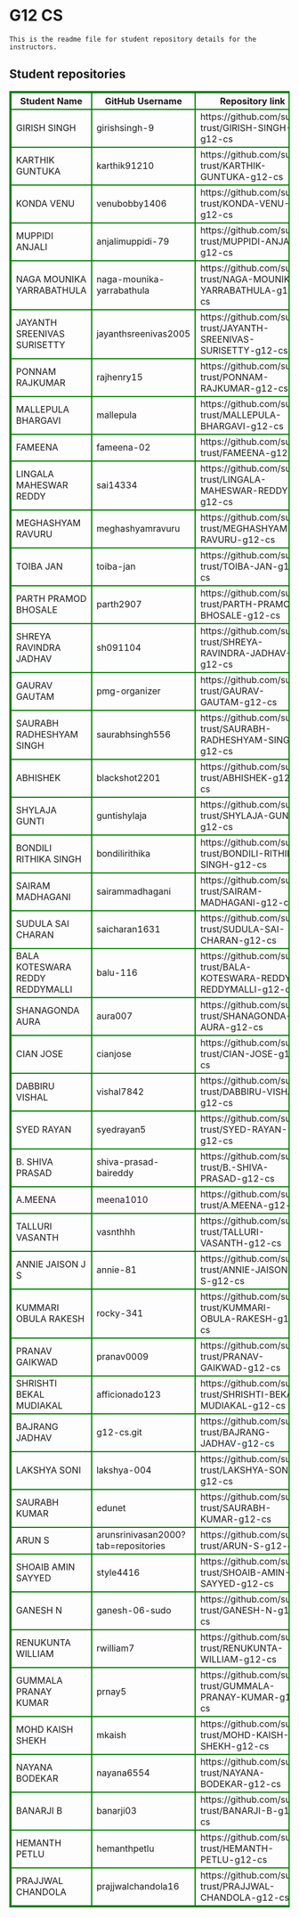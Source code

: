 # G12 CS
    This is the readme file for student repository details for the instructors.
## Student repositories 
<table style="border : 2px solid green; width:100%;">
<tr >
<th style="border : 2px solid green;">Student Name</th>
<th style="border : 2px solid green;">GitHub Username</th>
<th style="border : 2px solid green;">Repository link</th>
</tr>
<tr style="border : 2px solid green;">
<td style="border : 2px solid green;">GIRISH SINGH</td> 

<td style="border : 2px solid green;">girishsingh-9</td> 

<td style="border : 2px solid green;">https://github.com/sure-trust/GIRISH-SINGH-g12-cs</td> 
</tr>

<tr style="border : 2px solid green;">
<td style="border : 2px solid green;">KARTHIK GUNTUKA</td> 

<td style="border : 2px solid green;">karthik91210</td> 

<td style="border : 2px solid green;">https://github.com/sure-trust/KARTHIK-GUNTUKA-g12-cs</td> 
</tr>

<tr style="border : 2px solid green;">
<td style="border : 2px solid green;">KONDA VENU</td> 

<td style="border : 2px solid green;">venubobby1406</td> 

<td style="border : 2px solid green;">https://github.com/sure-trust/KONDA-VENU-g12-cs</td> 
</tr>

<tr style="border : 2px solid green;">
<td style="border : 2px solid green;">MUPPIDI ANJALI</td> 

<td style="border : 2px solid green;">anjalimuppidi-79</td> 

<td style="border : 2px solid green;">https://github.com/sure-trust/MUPPIDI-ANJALI-g12-cs</td> 
</tr>

<tr style="border : 2px solid green;">
<td style="border : 2px solid green;">NAGA MOUNIKA YARRABATHULA</td> 

<td style="border : 2px solid green;">naga-mounika-yarrabathula</td> 

<td style="border : 2px solid green;">https://github.com/sure-trust/NAGA-MOUNIKA-YARRABATHULA-g12-cs</td> 
</tr>

<tr style="border : 2px solid green;">
<td style="border : 2px solid green;">JAYANTH SREENIVAS SURISETTY</td> 

<td style="border : 2px solid green;">jayanthsreenivas2005</td> 

<td style="border : 2px solid green;">https://github.com/sure-trust/JAYANTH-SREENIVAS-SURISETTY-g12-cs</td> 
</tr>

<tr style="border : 2px solid green;">
<td style="border : 2px solid green;">PONNAM RAJKUMAR</td> 

<td style="border : 2px solid green;">rajhenry15</td> 

<td style="border : 2px solid green;">https://github.com/sure-trust/PONNAM-RAJKUMAR-g12-cs</td> 
</tr>

<tr style="border : 2px solid green;">
<td style="border : 2px solid green;">MALLEPULA BHARGAVI</td> 

<td style="border : 2px solid green;">mallepula</td> 

<td style="border : 2px solid green;">https://github.com/sure-trust/MALLEPULA-BHARGAVI-g12-cs</td> 
</tr>

<tr style="border : 2px solid green;">
<td style="border : 2px solid green;">FAMEENA</td> 

<td style="border : 2px solid green;">fameena-02</td> 

<td style="border : 2px solid green;">https://github.com/sure-trust/FAMEENA-g12-cs</td> 
</tr>

<tr style="border : 2px solid green;">
<td style="border : 2px solid green;">LINGALA MAHESWAR REDDY</td> 

<td style="border : 2px solid green;">sai14334</td> 

<td style="border : 2px solid green;">https://github.com/sure-trust/LINGALA-MAHESWAR-REDDY-g12-cs</td> 
</tr>

<tr style="border : 2px solid green;">
<td style="border : 2px solid green;">MEGHASHYAM RAVURU</td> 

<td style="border : 2px solid green;">meghashyamravuru</td> 

<td style="border : 2px solid green;">https://github.com/sure-trust/MEGHASHYAM-RAVURU-g12-cs</td> 
</tr>

<tr style="border : 2px solid green;">
<td style="border : 2px solid green;">TOIBA JAN</td> 

<td style="border : 2px solid green;">toiba-jan</td> 

<td style="border : 2px solid green;">https://github.com/sure-trust/TOIBA-JAN-g12-cs</td> 
</tr>

<tr style="border : 2px solid green;">
<td style="border : 2px solid green;">PARTH PRAMOD BHOSALE</td> 

<td style="border : 2px solid green;">parth2907</td> 

<td style="border : 2px solid green;">https://github.com/sure-trust/PARTH-PRAMOD-BHOSALE-g12-cs</td> 
</tr>

<tr style="border : 2px solid green;">
<td style="border : 2px solid green;">SHREYA RAVINDRA JADHAV</td> 

<td style="border : 2px solid green;">sh091104</td> 

<td style="border : 2px solid green;">https://github.com/sure-trust/SHREYA-RAVINDRA-JADHAV-g12-cs</td> 
</tr>

<tr style="border : 2px solid green;">
<td style="border : 2px solid green;">GAURAV GAUTAM</td> 

<td style="border : 2px solid green;">pmg-organizer</td> 

<td style="border : 2px solid green;">https://github.com/sure-trust/GAURAV-GAUTAM-g12-cs</td> 
</tr>

<tr style="border : 2px solid green;">
<td style="border : 2px solid green;">SAURABH RADHESHYAM SINGH</td> 

<td style="border : 2px solid green;">saurabhsingh556</td> 

<td style="border : 2px solid green;">https://github.com/sure-trust/SAURABH-RADHESHYAM-SINGH-g12-cs</td> 
</tr>

<tr style="border : 2px solid green;">
<td style="border : 2px solid green;">ABHISHEK</td> 

<td style="border : 2px solid green;">blackshot2201</td> 

<td style="border : 2px solid green;">https://github.com/sure-trust/ABHISHEK-g12-cs</td> 
</tr>

<tr style="border : 2px solid green;">
<td style="border : 2px solid green;">SHYLAJA GUNTI</td> 

<td style="border : 2px solid green;">guntishylaja</td> 

<td style="border : 2px solid green;">https://github.com/sure-trust/SHYLAJA-GUNTI-g12-cs</td> 
</tr>

<tr style="border : 2px solid green;">
<td style="border : 2px solid green;">BONDILI RITHIKA SINGH</td> 

<td style="border : 2px solid green;">bondilirithika</td> 

<td style="border : 2px solid green;">https://github.com/sure-trust/BONDILI-RITHIKA-SINGH-g12-cs</td> 
</tr>

<tr style="border : 2px solid green;">
<td style="border : 2px solid green;">SAIRAM MADHAGANI</td> 

<td style="border : 2px solid green;">sairammadhagani</td> 

<td style="border : 2px solid green;">https://github.com/sure-trust/SAIRAM-MADHAGANI-g12-cs</td> 
</tr>

<tr style="border : 2px solid green;">
<td style="border : 2px solid green;">SUDULA SAI CHARAN</td> 

<td style="border : 2px solid green;">saicharan1631</td> 

<td style="border : 2px solid green;">https://github.com/sure-trust/SUDULA-SAI-CHARAN-g12-cs</td> 
</tr>

<tr style="border : 2px solid green;">
<td style="border : 2px solid green;">BALA KOTESWARA REDDY REDDYMALLI</td> 

<td style="border : 2px solid green;">balu-116</td> 

<td style="border : 2px solid green;">https://github.com/sure-trust/BALA-KOTESWARA-REDDY-REDDYMALLI-g12-cs</td> 
</tr>

<tr style="border : 2px solid green;">
<td style="border : 2px solid green;">SHANAGONDA AURA</td> 

<td style="border : 2px solid green;">aura007</td> 

<td style="border : 2px solid green;">https://github.com/sure-trust/SHANAGONDA-AURA-g12-cs</td> 
</tr>

<tr style="border : 2px solid green;">
<td style="border : 2px solid green;">CIAN JOSE</td> 

<td style="border : 2px solid green;">cianjose</td> 

<td style="border : 2px solid green;">https://github.com/sure-trust/CIAN-JOSE-g12-cs</td> 
</tr>

<tr style="border : 2px solid green;">
<td style="border : 2px solid green;">DABBIRU VISHAL</td> 

<td style="border : 2px solid green;">vishal7842</td> 

<td style="border : 2px solid green;">https://github.com/sure-trust/DABBIRU-VISHAL-g12-cs</td> 
</tr>

<tr style="border : 2px solid green;">
<td style="border : 2px solid green;">SYED RAYAN</td> 

<td style="border : 2px solid green;">syedrayan5</td> 

<td style="border : 2px solid green;">https://github.com/sure-trust/SYED-RAYAN-g12-cs</td> 
</tr>

<tr style="border : 2px solid green;">
<td style="border : 2px solid green;">B. SHIVA PRASAD</td> 

<td style="border : 2px solid green;">shiva-prasad-baireddy</td> 

<td style="border : 2px solid green;">https://github.com/sure-trust/B.-SHIVA-PRASAD-g12-cs</td> 
</tr>

<tr style="border : 2px solid green;">
<td style="border : 2px solid green;">A.MEENA</td> 

<td style="border : 2px solid green;">meena1010</td> 

<td style="border : 2px solid green;">https://github.com/sure-trust/A.MEENA-g12-cs</td> 
</tr>

<tr style="border : 2px solid green;">
<td style="border : 2px solid green;">TALLURI VASANTH</td> 

<td style="border : 2px solid green;">vasnthhh</td> 

<td style="border : 2px solid green;">https://github.com/sure-trust/TALLURI-VASANTH-g12-cs</td> 
</tr>

<tr style="border : 2px solid green;">
<td style="border : 2px solid green;">ANNIE JAISON J S</td> 

<td style="border : 2px solid green;">annie-81</td> 

<td style="border : 2px solid green;">https://github.com/sure-trust/ANNIE-JAISON-J-S-g12-cs</td> 
</tr>

<tr style="border : 2px solid green;">
<td style="border : 2px solid green;">KUMMARI OBULA RAKESH</td> 

<td style="border : 2px solid green;">rocky-341</td> 

<td style="border : 2px solid green;">https://github.com/sure-trust/KUMMARI-OBULA-RAKESH-g12-cs</td> 
</tr>

<tr style="border : 2px solid green;">
<td style="border : 2px solid green;">PRANAV GAIKWAD</td> 

<td style="border : 2px solid green;">pranav0009</td> 

<td style="border : 2px solid green;">https://github.com/sure-trust/PRANAV-GAIKWAD-g12-cs</td> 
</tr>

<tr style="border : 2px solid green;">
<td style="border : 2px solid green;">SHRISHTI BEKAL MUDIAKAL</td> 

<td style="border : 2px solid green;">afficionado123</td> 

<td style="border : 2px solid green;">https://github.com/sure-trust/SHRISHTI-BEKAL-MUDIAKAL-g12-cs</td> 
</tr>

<tr style="border : 2px solid green;">
<td style="border : 2px solid green;">BAJRANG JADHAV</td> 

<td style="border : 2px solid green;">g12-cs.git</td> 

<td style="border : 2px solid green;">https://github.com/sure-trust/BAJRANG-JADHAV-g12-cs</td> 
</tr>

<tr style="border : 2px solid green;">
<td style="border : 2px solid green;">LAKSHYA SONI</td> 

<td style="border : 2px solid green;">lakshya-004</td> 

<td style="border : 2px solid green;">https://github.com/sure-trust/LAKSHYA-SONI-g12-cs</td> 
</tr>

<tr style="border : 2px solid green;">
<td style="border : 2px solid green;">SAURABH KUMAR</td> 

<td style="border : 2px solid green;">edunet</td> 

<td style="border : 2px solid green;">https://github.com/sure-trust/SAURABH-KUMAR-g12-cs</td> 
</tr>

<tr style="border : 2px solid green;">
<td style="border : 2px solid green;">ARUN S</td> 

<td style="border : 2px solid green;">arunsrinivasan2000?tab=repositories</td> 

<td style="border : 2px solid green;">https://github.com/sure-trust/ARUN-S-g12-cs</td> 
</tr>

<tr style="border : 2px solid green;">
<td style="border : 2px solid green;">SHOAIB AMIN SAYYED</td> 

<td style="border : 2px solid green;">style4416</td> 

<td style="border : 2px solid green;">https://github.com/sure-trust/SHOAIB-AMIN-SAYYED-g12-cs</td> 
</tr>

<tr style="border : 2px solid green;">
<td style="border : 2px solid green;">GANESH N</td> 

<td style="border : 2px solid green;">ganesh-06-sudo</td> 

<td style="border : 2px solid green;">https://github.com/sure-trust/GANESH-N-g12-cs</td> 
</tr>

<tr style="border : 2px solid green;">
<td style="border : 2px solid green;">RENUKUNTA WILLIAM</td> 

<td style="border : 2px solid green;">rwilliam7</td> 

<td style="border : 2px solid green;">https://github.com/sure-trust/RENUKUNTA-WILLIAM-g12-cs</td> 
</tr>

<tr style="border : 2px solid green;">
<td style="border : 2px solid green;">GUMMALA PRANAY KUMAR</td> 

<td style="border : 2px solid green;">prnay5</td> 

<td style="border : 2px solid green;">https://github.com/sure-trust/GUMMALA-PRANAY-KUMAR-g12-cs</td> 
</tr>

<tr style="border : 2px solid green;">
<td style="border : 2px solid green;">MOHD KAISH SHEKH</td> 

<td style="border : 2px solid green;">mkaish</td> 

<td style="border : 2px solid green;">https://github.com/sure-trust/MOHD-KAISH-SHEKH-g12-cs</td> 
</tr>

<tr style="border : 2px solid green;">
<td style="border : 2px solid green;">NAYANA BODEKAR</td> 

<td style="border : 2px solid green;">nayana6554</td> 

<td style="border : 2px solid green;">https://github.com/sure-trust/NAYANA-BODEKAR-g12-cs</td> 
</tr>

<tr style="border : 2px solid green;">
<td style="border : 2px solid green;">BANARJI B</td> 

<td style="border : 2px solid green;">banarji03</td> 

<td style="border : 2px solid green;">https://github.com/sure-trust/BANARJI-B-g12-cs</td> 
</tr>

<tr style="border : 2px solid green;">
<td style="border : 2px solid green;">HEMANTH PETLU</td> 

<td style="border : 2px solid green;">hemanthpetlu</td> 

<td style="border : 2px solid green;">https://github.com/sure-trust/HEMANTH-PETLU-g12-cs</td> 
</tr>

<tr style="border : 2px solid green;">
<td style="border : 2px solid green;">PRAJJWAL CHANDOLA</td> 

<td style="border : 2px solid green;">prajjwalchandola16</td> 

<td style="border : 2px solid green;">https://github.com/sure-trust/PRAJJWAL-CHANDOLA-g12-cs</td> 
</tr>
